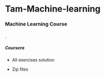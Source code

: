 # Tam-Machine-learning







### Machine Learning Course


#####

.
#####  Coursera


* All exercises solution



* Zip files






